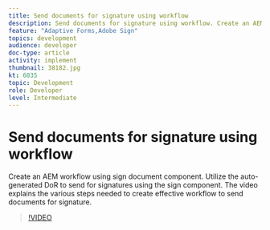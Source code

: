```yaml
---
title: Send documents for signature using workflow
description: Send documents for signature using workflow. Create an AEM workflow using sign document component. Utilize the auto-generated DoR to send for signatures using the sign component. The video explains the various steps needed to create effective workflow to send documents for signature.
feature: "Adaptive Forms,Adobe Sign"
topics: development
audience: developer
doc-type: article
activity: implement
thumbnail: 38182.jpg
kt: 6035
topic: Development
role: Developer
level: Intermediate
---
```

# Send documents for signature using workflow

Create an AEM workflow using sign document component. Utilize the auto-generated DoR to send for signatures using the sign component.
The video explains the various steps needed to create effective workflow to send documents for signature.

>[!VIDEO](https://video.tv.adobe.com/v/38182/?quality=9&learn=on)
